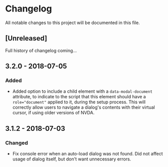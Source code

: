 # Changelog
All notable changes to this project will be documented in this file.

## [Unreleased]
Full history of changelog coming...

## 3.2.0 - 2018-07-05
### Added
- Added option to include a child element with a `data-modal-document` attribute, to indicate to the script that this element should have a `role="document"` applied to it, during the setup process. This will correctly allow users to navigate a dialog's contents with their virtual cursor, if using older versions of NVDA.

## 3.1.2 - 2018-07-03
### Changed
- Fix console error when an auto-load dialog was not found. Did not affect usage of dialog itself, but don't want unnecessary errors.
